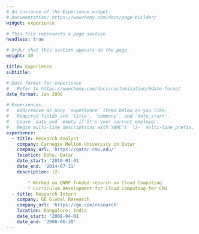 ```yaml
---
# An instance of the Experience widget.
# Documentation: https://wowchemy.com/docs/page-builder/
widget: experience

# This file represents a page section.
headless: true

# Order that this section appears on the page.
weight: 40

title: Experience
subtitle:

# Date format for experience
#   Refer to https://wowchemy.com/docs/customization/#date-format
date_format: Jan 2006

# Experiences.
#   Add/remove as many `experience` items below as you like.
#   Required fields are `title`, `company`, and `date_start`.
#   Leave `date_end` empty if it's your current employer.
#   Begin multi-line descriptions with YAML's `|2-` multi-line prefix.
experience:
  - title: Research Analyst
    company: Carnegie Mellon University in Qatar
    company_url: 'https://qatar.cmu.edu/'
    location: Doha, Qatar
    date_start: '2010-01-01'
    date_end: '2014-07-31'
    description: |2-

        * Worked on QNRF funded resarch on Cloud Computing
        * Curriculum Development for Cloud Computing for CMU
  - title: Research Intern
    company: GE Global Research
    company_url: 'https://ge.com/research'
    location: Bangalore, India
    date_start: '2008-04-01'
    date_end: '2008-06-30'
---
```

